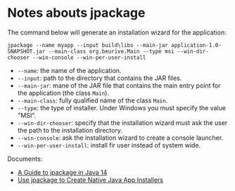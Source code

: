 # Notes abouts jpackage

The command below will generate an installation wizard for the application: 

    jpackage --name myapp --input build\libs --main-jar application-1.0-SNAPSHOT.jar --main-class org.beurive.Main --type msi --win-dir-chooser --win-console --win-per-user-install
    
* `--name`: the name of the application.
* `--input`: path to the directory that contains the JAR files.
* `--main-jar`: mane of the JAR file that contains the main entry point for the application (the class `Main`).
* `--main-class`: fully qualified name of the class `Main`.
* `--type`: the type of installer. Under Windows you must specify the value "MSI".
* `--win-dir-chooser`: specify that the installation wizard must ask the user the path to the installation directory.
* `--win-console`: ask the installation wizard to create a console launcher.
* `--win-per-user-install`: install fir user instead of system wide. 

Documents:

* [A Guide to jpackage in Java 14](https://www.baeldung.com/java14-jpackage)
* [Use jpackage to Create Native Java App Installers](https://www.devdungeon.com/content/use-jpackage-create-native-java-app-installers)
